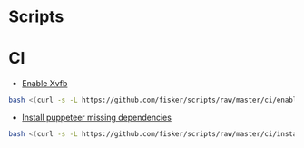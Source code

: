# Scripts


# CI

- [Enable Xvfb](./ci/enable-xvfb.sh) 

```bash
bash <(curl -s -L https://github.com/fisker/scripts/raw/master/ci/enable-xvfb.sh)
```

- [Install puppeteer missing dependencies](./ci/install-puppeteer-dependencies.sh) 

```bash
bash <(curl -s -L https://github.com/fisker/scripts/raw/master/ci/install-puppeteer-dependencies.sh)
```
